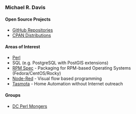 ### Michael R. Davis

#### Open Source Projects
- [GitHub Repositories](https://github.com/mrdvt92?tab=repositories)
- [CPAN Distributions](https://metacpan.org/author/MRDVT)

#### Areas of Interest
- [Perl](https://www.perl.org/)
- SQL (e.g. PostgreSQL with PostGIS extensions)
- [RPM Spec](https://rpm-packaging-guide.github.io/) - Packaging for RPM-based Operating Systems (Fedora/CentOS/Rocky)
- [Node-Red](https://nodered.org/about/) - Visual flow based programming
- [Tasmota](https://tasmota.github.io/docs/About/) - Home Automation without Internet outreach

#### Groups
- [DC Perl Mongers](http://dc.pm.org/)
